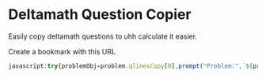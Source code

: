 # Deltamath Question Copier
Easily copy deltamath questions to uhh calculate it easier.

Create a bookmark with this URL
```javascript
javascript:try{problemObj=problem.qlinesCopy[0],prompt("Problem:",`${problemObj.left.replace(/[{}]/g,"")}=${problemObj.right}`)}catch{};void 0
```

